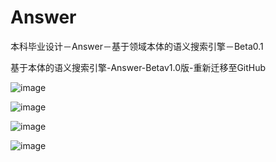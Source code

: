 # Answer

本科毕业设计－Answer－基于领域本体的语义搜索引擎－Beta0.1

基于本体的语义搜索引擎-Answer-Betav1.0版-重新迁移至GitHub

![image](https://github.com/YueHub/Answer/blob/master/screenShots/主页.png)

![image](https://github.com/YueHub/Answer/blob/master/screenShots/完整页面-无知识网络-2.png)

![image](https://github.com/YueHub/Answer/blob/master/screenShots/完整页面-无知识网络.png)

![image](https://github.com/YueHub/Answer/blob/master/screenShots/完整页面.png)
